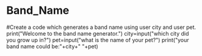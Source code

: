 # Band_Name
#Create a code which generates a band name using user city and user pet.
print("Welcome to the band name generator.")
city=input("which city did you grow up in?")
pet=input("what is the name of your pet?")
print("your band name could be:"+city+" "+pet)
